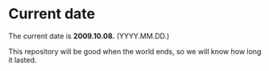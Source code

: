 # Current date

The current date is **2009.10.08.** (YYYY.MM.DD.)

This repository will be good when the world ends, so we will know how long it lasted.